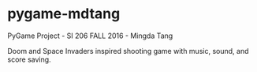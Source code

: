 # pygame-mdtang
PyGame Project - SI 206 FALL 2016 - Mingda Tang

Doom and Space Invaders inspired shooting game with music, sound, and score saving.


